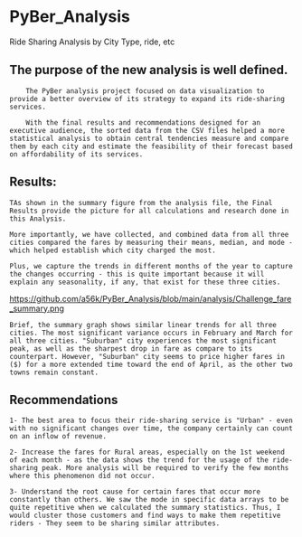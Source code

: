 # PyBer_Analysis
Ride Sharing Analysis by City Type, ride, etc

## The purpose of the new analysis is well defined. 

        The PyBer analysis project focused on data visualization to provide a better overview of its strategy to expand its ride-sharing services. 
        
        With the final results and recommendations designed for an executive audience, the sorted data from the CSV files helped a more statistical analysis to obtain central tendencies measure and compare them by each city and estimate the feasibility of their forecast based on affordability of its services.

## Results:

    TAs shown in the summary figure from the analysis file, the Final Results provide the picture for all calculations and research done in this Analysis.

    More importantly, we have collected, and combined data from all three cities compared the fares by measuring their means, median, and mode - which helped establish which city charged the most. 

    Plus, we capture the trends in different months of the year to capture the changes occurring - this is quite important because it will explain any seasonality, if any, that exist for these three cities. 

https://github.com/a56k/PyBer_Analysis/blob/main/analysis/Challenge_fare_summary.png



    Brief, the summary graph shows similar linear trends for all three cities. The most significant variance occurs in February and March for all three cities. "Suburban" city experiences the most significant peak, as well as the sharpest drop in fare as compare to its counterpart. However, "Suburban" city seems to price higher fares in ($) for a more extended time toward the end of April, as the other two towns remain constant.

## Recommendations

    1- The best area to focus their ride-sharing service is "Urban" - even with no significant changes over time, the company certainly can count on an inflow of revenue.
    
    2- Increase the fares for Rural areas, especially on the 1st weekend of each month - as the data shows the trend for the usage of the ride-sharing peak. More analysis will be required to verify the few months where this phenomenon did not occur. 
    
    3- Understand the root cause for certain fares that occur more constantly than others. We saw the mode in specific data arrays to be quite repetitive when we calculated the summary statistics. Thus, I would cluster those customers and find ways to make them repetitive riders - They seem to be sharing similar attributes. 